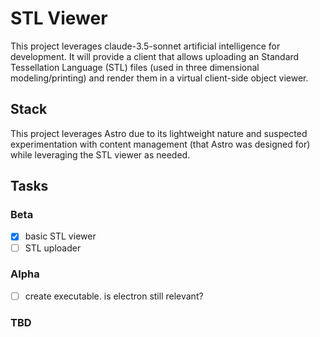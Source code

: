 # STL Viewer

This project leverages claude-3.5-sonnet artificial intelligence for development. It will provide a client that allows uploading an Standard Tessellation Language (STL) files (used in three dimensional modeling/printing) and render them in a virtual client-side object viewer.

## Stack

This project leverages Astro due to its lightweight nature and suspected experimentation with content management (that Astro was designed for) while leveraging the STL viewer as needed.

## Tasks

### Beta

- [x] basic STL viewer
- [ ] STL uploader

### Alpha

- [ ] create executable. is electron still relevant?

### TBD
